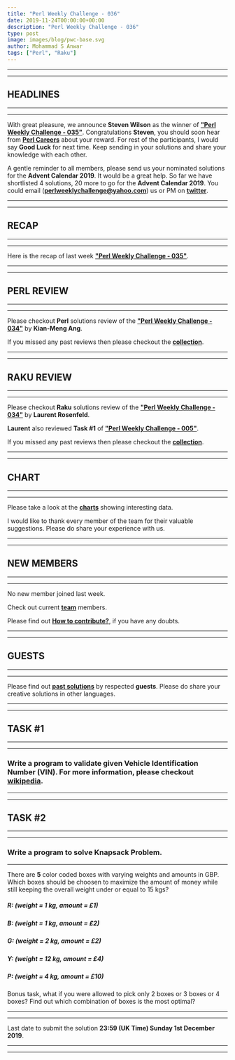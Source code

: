 ```yaml
---
title: "Perl Weekly Challenge - 036"
date: 2019-11-24T00:00:00+00:00
description: "Perl Weekly Challenge - 036"
type: post
image: images/blog/pwc-base.svg
author: Mohammad S Anwar
tags: ["Perl", "Raku"]
---
```

***
***

## HEADLINES

***
***

With great pleasure, we announce **Steven Wilson** as the winner of [**"Perl Weekly Challenge - 035"**](/blog/perl-weekly-challenge-035). Congratulations **Steven**, you should soon hear from **[Perl Careers](https://perl.careers/)** about your reward. For rest of the participants, I would say **Good Luck** for next time. Keep sending in your solutions and share your knowledge with each other.

A gentle reminder to all members, please send us your nominated solutions for the **Advent Calendar 2019**. It would be a great help. So far we have shortlisted 4 solutions, 20 more to go for the **Advent Calendar 2019**. You could email (**perlweeklychallenge@yahoo.com**) us or PM on [**twitter**](https://twitter.com/PerlWChallenge).

***
***

## RECAP

***
***

Here is the recap of last week [**"Perl Weekly Challenge - 035"**](/blog/recap-challenge-035).

***
***

## PERL REVIEW

***
***

Please checkout **Perl** solutions review of the [**"Perl Weekly Challenge - 034"**](/blog/review-challenge-034) by **Kian-Meng Ang**.

If you missed any past reviews then please checkout the [**collection**](/p5-reviews).

***
***

## RAKU REVIEW

***
***

Please checkout **Raku** solutions review of the [**"Perl Weekly Challenge - 034"**](/blog/p6-review-challenge-034) by **Laurent Rosenfeld**.

**Laurent** also reviewed **Task #1** of [**"Perl Weekly Challenge - 005"**](/blog/p6-review-challenge-005).

If you missed any past reviews then please checkout the [**collection**](/p6-reviews).

***
***

## CHART

***
***

Please take a look at the [**charts**](/chart) showing interesting data.

I would like to thank every member of the team for their valuable suggestions. Please do share your experience with us.

***
***

## NEW MEMBERS

***
***

No new member joined last week.

Check out current [**team**](/team) members.

Please find out [**How to contribute?**](/blog/how-to-contribute), if you have any doubts.

***
***

## GUESTS

***
***

Please find out [**past solutions**](/blog/guest-contribution) by respected **guests**. Please do share your creative solutions in other languages.

***
***

## TASK #1

***
***

### Write a program to validate given Vehicle Identification Number (VIN). For more information, please checkout [**wikipedia**](https://en.wikipedia.org/wiki/Vehicle_identification_number).

***
***

## TASK #2

***
***

### Write a program to solve Knapsack Problem.

***

There are **5** color coded boxes with varying weights and amounts in GBP. Which boxes should be choosen to maximize the amount of money while still keeping the overall weight under or equal to 15 kgs?

##### R: (weight =  1 kg, amount = £1)

##### B: (weight =  1 kg, amount = £2)

##### G: (weight =  2 kg, amount = £2)

##### Y: (weight = 12 kg, amount = £4)

##### P: (weight =  4 kg, amount = £10)

Bonus task, what if you were allowed to pick only 2 boxes or 3 boxes or 4 boxes? Find out which combination of boxes is the most optimal?

***
***

Last date to submit the solution **23:59 (UK Time) Sunday 1st December 2019**.

***
***
